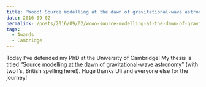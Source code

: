 ```yaml
---
title: 'Wooo! Source modelling at the dawn of gravitational-wave astronomy'
date: 2016-09-02
permalink: /posts/2016/09/02/wooo-source-modelling-at-the-dawn-of-gravitational-wave-astronomy
tags:
  - Awards
  - Cambridge
---
```


Today I’ve defended my PhD at the University of Cambridge! My thesis is titled “[Source modelling at the dawn of gravitational-wave astronomy](<https://www.repository.cam.ac.uk/items/a591b598-4b46-4da6-b5c6-767bb4444b18>)” (with two l’s, British spelling here!). Huge thanks Uli and everyone else for the journey!

